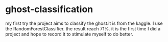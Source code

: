 # ghost-classification
my first try
the project aims to classify the ghost.it is from the kaggle. I use the RandomForestClassifier.
the result reach 71%.
it is the first time I did a project and hope to record it to stimulate myself to do better.

